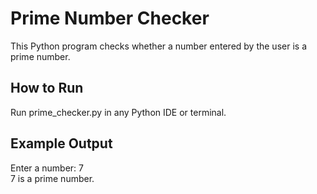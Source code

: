 # Prime Number Checker
This Python program checks whether a number entered by the user is a prime number.

## How to Run
Run prime_checker.py in any Python IDE or terminal.

## Example Output
Enter a number: 7  
7 is a prime number.
